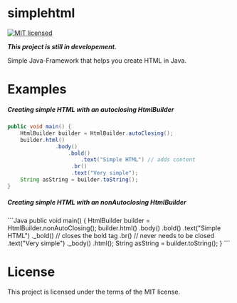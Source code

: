 # simplehtml

[![MIT licensed](https://img.shields.io/badge/license-MIT-blue.svg)](https://raw.githubusercontent.com/hyperium/hyper/master/LICENSE)

<b><i>This project is still in developement.</i></b>

Simple Java-Framework that helps you create HTML in Java.

# Examples

<h5>Creating simple HTML with an autoclosing HtmlBuilder</h5>

```Java 
public void main() {
    HtmlBuilder builder = HtmlBuilder.autoClosing();
    builder.html()
               .body()
                   .bold()
                       .text("Simple HTML") // adds content
                    .br()
                    .text("Very simple");
    String asString = builder.toString();
}
```

<h5>Creating simple HTML with an nonAutoclosing HtmlBuilder</h5>
```Java 
public void main() {
    HtmlBuilder builder = HtmlBuilder.nonAutoClosing();
    builder.html()
               .body()
                   .bold()
                       .text("Simple HTML")
                    ._bold() // closes the bold tag
                    .br() // never needs to be closed
                    .text("Very simple")
               ._body()
           .html();
    String asString = builder.toString();
}
```



# License

This project is licensed under the terms of the MIT license.
